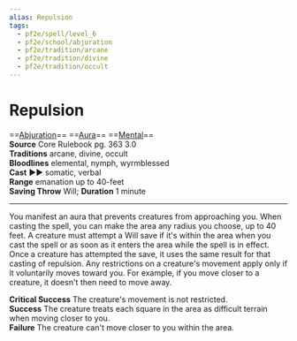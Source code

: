 ```yaml
---
alias: Repulsion
tags:
  - pf2e/spell/level_6
  - pf2e/school/abjuration
  - pf2e/tradition/arcane
  - pf2e/tradition/divine
  - pf2e/tradition/occult
---
```


# Repulsion

==[Abjuration](../../../Traits/Abjuration.md)== ==[Aura](../../../Traits/Aura.md)== ==[Mental](../../../Traits/Mental.md)==  
__Source__ Core Rulebook pg. 363 3.0  
**Traditions** arcane, divine, occult  
**Bloodlines** elemental, nymph, wyrmblessed  
**Cast** ►► somatic, verbal  
**Range** emanation up to 40-feet  
**Saving Throw** Will; **Duration** 1 minute

---

You manifest an aura that prevents creatures from approaching you. When casting the spell, you can make the area any radius you choose, up to 40 feet. A creature must attempt a Will save if it's within the area when you cast the spell or as soon as it enters the area while the spell is in effect. Once a creature has attempted the save, it uses the same result for that casting of repulsion. Any restrictions on a creature's movement apply only if it voluntarily moves toward you. For example, if you move closer to a creature, it doesn't then need to move away.

**Critical Success** The creature's movement is not restricted.  
**Success** The creature treats each square in the area as difficult terrain when moving closer to you.  
**Failure** The creature can't move closer to you within the area.
